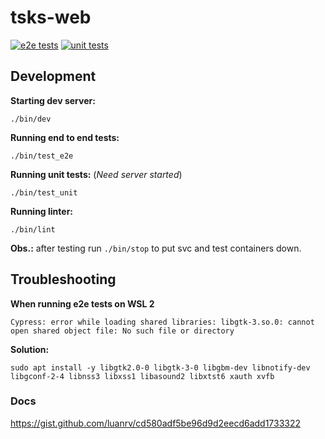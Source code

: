 # tsks-web

[![e2e tests](https://github.com/luanrv00/tsks-web/actions/workflows/e2e.yml/badge.svg)](https://github.com/luanrv00/tsks-web/actions/workflows/e2e.yml)
[![unit tests](https://github.com/luanrv00/tsks-web/actions/workflows/unit.yml/badge.svg)](https://github.com/luanrv00/tsks-web/actions/workflows/unit.yml)

## Development

**Starting dev server:**

```
./bin/dev
```

**Running end to end tests:**

```
./bin/test_e2e
```

**Running unit tests:** (_Need server started_)

```
./bin/test_unit
```

**Running linter:**

```
./bin/lint
```

**Obs.:** after testing run `./bin/stop` to put svc and test containers down.

## Troubleshooting

**When running e2e tests on WSL 2**

`Cypress: error while loading shared libraries: libgtk-3.so.0: cannot open
shared object file: No such file or directory`

**Solution:**

```
sudo apt install -y libgtk2.0-0 libgtk-3-0 libgbm-dev libnotify-dev libgconf-2-4 libnss3 libxss1 libasound2 libxtst6 xauth xvfb
```

### Docs

https://gist.github.com/luanrv/cd580adf5be96d9d2eecd6add1733322
